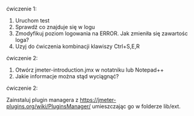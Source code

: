 ćwiczenie 1:

1. Uruchom test
2. Sprawdź co znajduje się w logu
3. Zmodyfikuj poziom logowania na ERROR. Jak zmieniła się zawartośc loga?
4. Uzyj do ćwiczenia kombinacji klawiszy Ctrl+S,E,R 

ćwiczenie 2:

1. Otwórz jmeter-introduction.jmx w notatniku lub Notepad++
2. Jakie informacje można stąd wyciągnąć?

ćwiczenie 2:

Zainstaluj plugin managera z https://jmeter-plugins.org/wiki/PluginsManager/ umieszczając go w  folderze lib/ext.